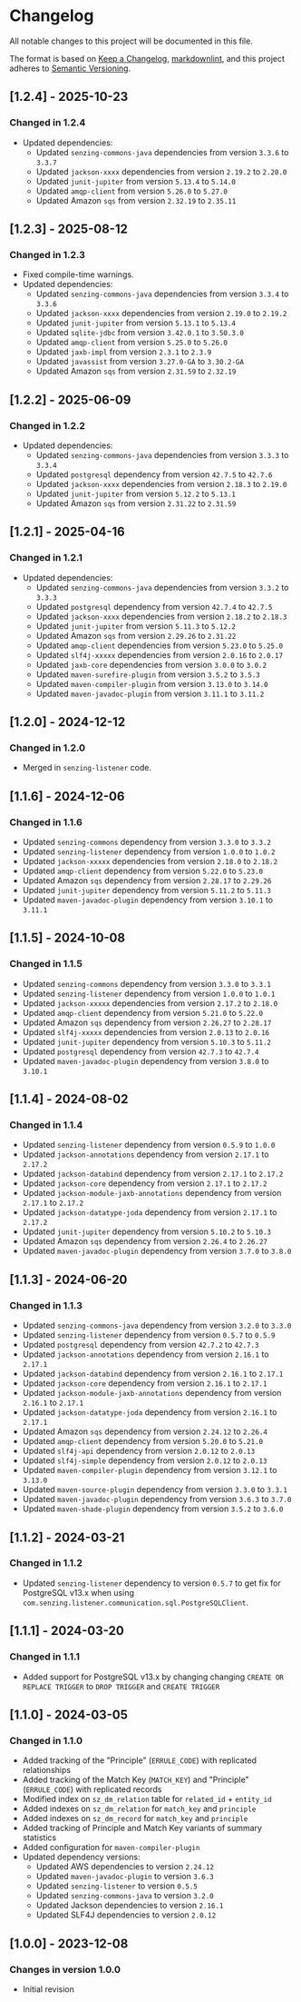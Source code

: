 # Changelog

All notable changes to this project will be documented in this file.

The format is based on [Keep a Changelog](https://keepachangelog.com/en/1.0.0/),
[markdownlint](https://dlaa.me/markdownlint/),
and this project adheres to [Semantic Versioning](https://semver.org/spec/v2.0.0.html).

## [1.2.4] - 2025-10-23

### Changed in 1.2.4

- Updated dependencies:
  - Updated `senzing-commons-java` dependencies from version `3.3.6` to `3.3.7`
  - Updated `jackson-xxxx` dependencies from version `2.19.2` to `2.20.0`
  - Updated `junit-jupiter` from version `5.13.4` to `5.14.0`
  - Updated `amqp-client` from version `5.26.0` to `5.27.0`
  - Updated Amazon `sqs` from version `2.32.19` to `2.35.11`

## [1.2.3] - 2025-08-12

### Changed in 1.2.3

- Fixed compile-time warnings.
- Updated dependencies:
  - Updated `senzing-commons-java` dependencies from version `3.3.4` to `3.3.6`
  - Updated `jackson-xxxx` dependencies from version `2.19.0` to `2.19.2`
  - Updated `junit-jupiter` from version `5.13.1` to `5.13.4`
  - Updated `sqlite-jdbc` from version `3.42.0.1` to `3.50.3.0`
  - Updated `amqp-client` from version `5.25.0` to `5.26.0`
  - Updated `jaxb-impl` from version `2.3.1` to `2.3.9`
  - Updated `javassist` from version `3.27.0-GA` to `3.30.2-GA`
  - Updated Amazon `sqs` from version `2.31.59` to `2.32.19`

## [1.2.2] - 2025-06-09

### Changed in 1.2.2

- Updated dependencies:
  - Updated `senzing-commons-java` dependencies from version `3.3.3` to `3.3.4`
  - Updated `postgresql` dependency from version `42.7.5` to `42.7.6`
  - Updated `jackson-xxxx` dependencies from version `2.18.3` to `2.19.0`
  - Updated `junit-jupiter` from version `5.12.2` to `5.13.1`
  - Updated Amazon `sqs` from version `2.31.22` to `2.31.59`

## [1.2.1] - 2025-04-16

### Changed in 1.2.1

- Updated dependencies:
  - Updated `senzing-commons-java` dependencies from version `3.3.2` to `3.3.3`
  - Updated `postgresql` dependency from version `42.7.4` to `42.7.5`
  - Updated `jackson-xxxx` dependencies from version `2.18.2` to `2.18.3`
  - Updated `junit-jupiter` from version `5.11.3` to `5.12.2`
  - Updated Amazon `sqs` from version `2.29.26` to `2.31.22`
  - Updated `amqp-client` dependencies from version `5.23.0` to `5.25.0`
  - Updated `slf4j-xxxxx` dependencies from version `2.0.16` to `2.0.17`
  - Updated `jaxb-core` dependencies from version `3.0.0` to `3.0.2`
  - Updated `maven-surefire-plugin` from version `3.5.2` to `3.5.3`
  - Updated `maven-compiler-plugin` from version `3.13.0` to `3.14.0`
  - Updated `maven-javadoc-plugin` from version `3.11.1` to `3.11.2`

## [1.2.0] - 2024-12-12

### Changed in 1.2.0

- Merged in `senzing-listener` code.

## [1.1.6] - 2024-12-06

### Changed in 1.1.6

- Updated `senzing-commons` dependency from version `3.3.0` to `3.3.2`
- Updated `senzing-listener` dependency from version `1.0.0` to `1.0.2`
- Updated `jackson-xxxxx` dependencies from version `2.18.0` to `2.18.2`
- Updated `amqp-client` dependency from version `5.22.0` to `5.23.0`
- Updated Amazon `sqs` dependency from version `2.28.17` to `2.29.26`
- Updated `junit-jupiter` dependency from version `5.11.2` to `5.11.3`
- Updated `maven-javadoc-plugin` dependency from version `3.10.1` to `3.11.1`

## [1.1.5] - 2024-10-08

### Changed in 1.1.5

- Updated `senzing-commons` dependency from version `3.3.0` to `3.3.1`
- Updated `senzing-listener` dependency from version `1.0.0` to `1.0.1`
- Updated `jackson-xxxxx` dependencies from version `2.17.2` to `2.18.0`
- Updated `amqp-client` dependency from version `5.21.0` to `5.22.0`
- Updated Amazon `sqs` dependency from version `2.26.27` to `2.28.17`
- Updated `slf4j-xxxxx` dependencies from version `2.0.13` to `2.0.16`
- Updated `junit-jupiter` dependency from version `5.10.3` to `5.11.2`
- Updated `postgresql` dependency from version `42.7.3` to `42.7.4`
- Updated `maven-javadoc-plugin` dependency from version `3.8.0` to `3.10.1`

## [1.1.4] - 2024-08-02

### Changed in 1.1.4

- Updated `senzing-listener` dependency from version `0.5.9` to `1.0.0`
- Updated `jackson-annotations` dependency from version `2.17.1` to `2.17.2`
- Updated `jackson-databind` dependency from version `2.17.1` to `2.17.2`
- Updated `jackson-core` dependency from version `2.17.1` to `2.17.2`
- Updated `jackson-module-jaxb-annotations` dependency from version `2.17.1` to `2.17.2`
- Updated `jackson-datatype-joda` dependency from version `2.17.1` to `2.17.2`
- Updated `junit-jupiter` dependency from version `5.10.2` to `5.10.3`
- Updated Amazon `sqs` dependency from version `2.26.4` to `2.26.27`
- Updated `maven-javadoc-plugin` dependency from version `3.7.0` to `3.8.0`

## [1.1.3] - 2024-06-20

### Changed in 1.1.3

- Updated `senzing-commons-java` dependency from version `3.2.0` to `3.3.0`
- Updated `senzing-listener` dependency from version `0.5.7` to `0.5.9`
- Updated `postgresql` dependency from version `42.7.2` to `42.7.3`
- Updated `jackson-annotations` dependency from version `2.16.1` to `2.17.1`
- Updated `jackson-databind` dependency from version `2.16.1` to `2.17.1`
- Updated `jackson-core` dependency from version `2.16.1` to `2.17.1`
- Updated `jackson-module-jaxb-annotations` dependency from version `2.16.1` to `2.17.1`
- Updated `jackson-datatype-joda` dependency from version `2.16.1` to `2.17.1`
- Updated Amazon `sqs` dependency from version `2.24.12` to `2.26.4`
- Updated `amqp-client` dependency from version `5.20.0` to `5.21.0`
- Updated `slf4j-api` dependency from version `2.0.12` to `2.0.13`
- Updated `slf4j-simple` dependency from version `2.0.12` to `2.0.13`
- Updated `maven-compiler-plugin` dependency from version `3.12.1` to `3.13.0`
- Updated `maven-source-plugin` dependency from version `3.3.0` to `3.3.1`
- Updated `maven-javadoc-plugin` dependency from version `3.6.3` to `3.7.0`
- Updated `maven-shade-plugin` dependency from version `3.5.2` to `3.6.0`

## [1.1.2] - 2024-03-21

### Changed in 1.1.2

- Updated `senzing-listener` dependency to version `0.5.7` to get fix for PostgreSQL v13.x
  when using `com.senzing.listener.communication.sql.PostgreSQLClient`.

## [1.1.1] - 2024-03-20

### Changed in 1.1.1

- Added support for PostgreSQL v13.x by changing changing `CREATE OR REPLACE TRIGGER`
  to `DROP TRIGGER` and `CREATE TRIGGER`

## [1.1.0] - 2024-03-05

### Changed in 1.1.0

- Added tracking of the "Principle" (`ERRULE_CODE`) with replicated relationships
- Added tracking of the Match Key (`MATCH_KEY`) and "Principle" (`ERRULE_CODE`)
  with replicated records
- Modified index on `sz_dm_relation` table for `related_id` + `entity_id`
- Added indexes on `sz_dm_relation` for `match_key` and `principle`
- Added indexes on `sz_dm_record` for `match_key` and `principle`
- Added tracking of Principle and Match Key variants of summary statistics
- Added configuration for `maven-compiler-plugin`
- Updated dependency versions:
  - Updated AWS dependencies to version `2.24.12`
  - Updated `maven-javadoc-plugin` to version `3.6.3`
  - Updated `senzing-listener` to version `0.5.5`
  - Updated `senzing-commons-java` to version `3.2.0`
  - Updated Jackson dependencies to version `2.16.1`
  - Updated SLF4J dependencies to version `2.0.12`

## [1.0.0] - 2023-12-08

### Changes in version 1.0.0

- Initial revision
